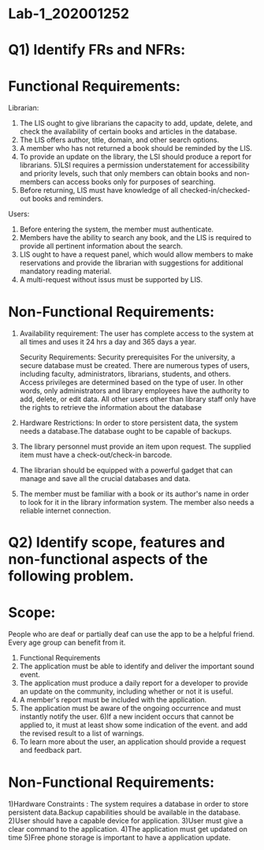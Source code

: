# Lab-1_202001252


# Q1) Identify FRs and NFRs:

# Functional Requirements:

Librarian:

1) The LIS ought to give librarians the capacity to add, update, delete, and check the availability of certain books and articles in the database. 
2) The LIS offers author, title, domain, and other search options. 
3) A member who has not returned a book should be reminded by the LIS. 
4) To provide an update on the library, the LSI should produce a report for librarians. 
5)LSI requires a permission understatement for accessibility and priority levels, such that only members can obtain books and non-members can access books only for purposes of searching. 
6) Before returning, LIS must have knowledge of all checked-in/checked-out books and reminders.

Users:

1) Before entering the system, the member must authenticate.
2) Members have the ability to search any book, and the LIS is required to provide all pertinent information about the search. 
3) LIS ought to have a request panel, which would allow members to make reservations and provide the librarian with suggestions for additional mandatory reading material.
4) A multi-request without issus must be supported by LIS.


# Non-Functional Requirements:

1) Availability requirement: The user has complete access to the system at all times and uses it 24 hrs a day and 365 days a year. 

   Security Requirements: Security prerequisites For the university, a secure database must be created. There are numerous types of users, including faculty, administrators, librarians, students, and others. Access privileges are determined based on the type of user. In other words, only administrators and library employees have the authority to add, delete, or edit data. All other users other than library staff only have the rights to retrieve the information about the database

2) Hardware Restrictions: In order to store persistent data, the system needs a database.The database ought to be capable of backups. 

3) The library personnel must provide an item upon request. The supplied item must have a check-out/check-in barcode. 

4) The librarian should be equipped with a powerful gadget that can manage and save all the crucial databases and data. 

5) The member must be familiar with a book or its author's name in order to look for it in the library information system. The member also needs a reliable internet connection.




# Q2) Identify scope, features and non-functional aspects of the following problem.


# Scope:

People who are deaf or partially deaf can use the app to be a helpful friend. Every age group can benefit from it.

1) Functional Requirements 
2) The application must be able to identify and deliver the important sound event. 
3) The application must produce a daily report for a developer to provide an update on the community, including whether or not it is useful. 
4) A member's report must be included with the application. 
5) The application must be aware of the ongoing occurrence and must instantly notify the user. 
6)If a new incident occurs that cannot be applied to, it must at least show some indication of the event. and add the revised result to a list of warnings.
7) To learn more about the user, an application should provide a request and feedback part.


# Non-Functional Requirements:

1)Hardware Constraints : The system requires a database in order to store persistent data.Backup capabilities should be available in the database. 
2)User should have a capable device for application. 
3)User must give a clear command to the application. 
4)The application must get updated on time 5)Free phone storage is important to have a application update.
